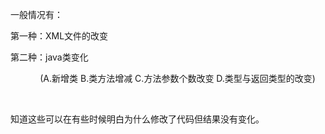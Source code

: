 

一般情况有：

第一种：XML文件的改变

第二种：java类变化

            (A.新增类 B.类方法增减 C.方法参数个数改变 D.类型与返回类型的改变)

 

知道这些可以在有些时候明白为什么修改了代码但结果没有变化。


